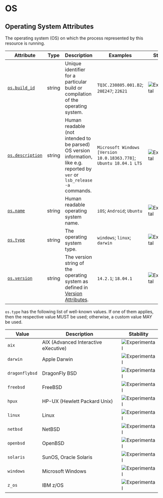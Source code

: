 <!--- Hugo front matter used to generate the website version of this page:
--->

<!-- NOTE: THIS FILE IS AUTOGENERATED. DO NOT EDIT BY HAND. -->
<!-- see templates/registry/markdown/attribute_namespace.md.j2 -->

# OS

## Operating System Attributes

The operating system (OS) on which the process represented by this resource is running.

| Attribute                                                              | Type   | Description                                                                                                                  | Examples                                                           | Stability                                                        |
| ---------------------------------------------------------------------- | ------ | ---------------------------------------------------------------------------------------------------------------------------- | ------------------------------------------------------------------ | ---------------------------------------------------------------- |
| <a id="`os-build-id`" href="#`os-build-id`">`os.build_id`</a>          | string | Unique identifier for a particular build or compilation of the operating system.                                             | `TQ3C.230805.001.B2`; `20E247`; `22621`                            | ![Experimental](https://img.shields.io/badge/-experimental-blue) |
| <a id="`os-description`" href="#`os-description`">`os.description`</a> | string | Human readable (not intended to be parsed) OS version information, like e.g. reported by `ver` or `lsb_release -a` commands. | `Microsoft Windows [Version 10.0.18363.778]`; `Ubuntu 18.04.1 LTS` | ![Experimental](https://img.shields.io/badge/-experimental-blue) |
| <a id="`os-name`" href="#`os-name`">`os.name`</a>                      | string | Human readable operating system name.                                                                                        | `iOS`; `Android`; `Ubuntu`                                         | ![Experimental](https://img.shields.io/badge/-experimental-blue) |
| <a id="`os-type`" href="#`os-type`">`os.type`</a>                      | string | The operating system type.                                                                                                   | `windows`; `linux`; `darwin`                                       | ![Experimental](https://img.shields.io/badge/-experimental-blue) |
| <a id="`os-version`" href="#`os-version`">`os.version`</a>             | string | The version string of the operating system as defined in [Version Attributes](/docs/resource/README.md#version-attributes).  | `14.2.1`; `18.04.1`                                                | ![Experimental](https://img.shields.io/badge/-experimental-blue) |

`os.type` has the following list of well-known values. If one of them applies, then the respective value MUST be used; otherwise, a custom value MAY be used.

| Value          | Description                          | Stability                                                        |
| -------------- | ------------------------------------ | ---------------------------------------------------------------- |
| `aix`          | AIX (Advanced Interactive eXecutive) | ![Experimental](https://img.shields.io/badge/-experimental-blue) |
| `darwin`       | Apple Darwin                         | ![Experimental](https://img.shields.io/badge/-experimental-blue) |
| `dragonflybsd` | DragonFly BSD                        | ![Experimental](https://img.shields.io/badge/-experimental-blue) |
| `freebsd`      | FreeBSD                              | ![Experimental](https://img.shields.io/badge/-experimental-blue) |
| `hpux`         | HP-UX (Hewlett Packard Unix)         | ![Experimental](https://img.shields.io/badge/-experimental-blue) |
| `linux`        | Linux                                | ![Experimental](https://img.shields.io/badge/-experimental-blue) |
| `netbsd`       | NetBSD                               | ![Experimental](https://img.shields.io/badge/-experimental-blue) |
| `openbsd`      | OpenBSD                              | ![Experimental](https://img.shields.io/badge/-experimental-blue) |
| `solaris`      | SunOS, Oracle Solaris                | ![Experimental](https://img.shields.io/badge/-experimental-blue) |
| `windows`      | Microsoft Windows                    | ![Experimental](https://img.shields.io/badge/-experimental-blue) |
| `z_os`         | IBM z/OS                             | ![Experimental](https://img.shields.io/badge/-experimental-blue) |
